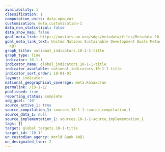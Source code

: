 ```yaml
---
availability: 1
classification: 1
computation_units: data.процент
customisation: meta.customisation-1
data_non_statistical: false
data_show_map: false
goal_meta_link: https://unstats.un.org/sdgs/metadata/files/Metadata-10-01-01.pdf
goal_meta_link_text: United Nations Sustainable Development Goals Metadata (PDF 221
  KB)
graph_title: national_indicators.10-1-1-title
graph_type: line
indicator: 10.1.1
indicator_name: global_indicators.10-1-1-title
indicator_available: national_indicators.10-1-1-title
indicator_sort_order: 10-01-01
layout: indicator
national_geographical_coverage: meta.Казахстан
permalink: /10-1-1/
published: true
reporting_status: complete
sdg_goal: '10'
source_active_1: true
source_compilation_1: sources.10-1-1-source_compilation_1
source_data_1: null
source_implementation_1: sources.10-1-1-source_implementation_1
tags: []
target: global_targets.10-1-title
target_id: '10.1'
un_custodian_agency: World Bank (WB)
un_designated_tier: 2
---
```

